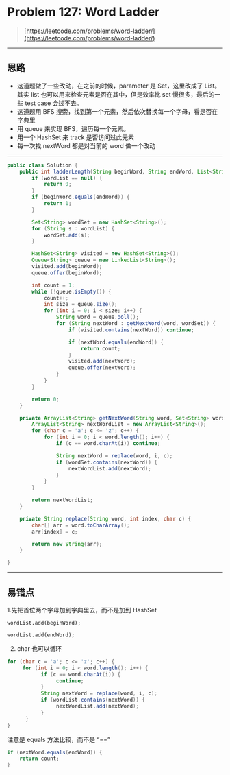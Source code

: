 # Problem 127:  Word Ladder

> [https://leetcode.com/problems/word-ladder/](https://leetcode.com/problems/word-ladder/)

---

## 思路

* 这道题做了一些改动，在之前的时候，parameter 是 Set，这里改成了 List。其实 list 也可以用来检查元素是否在其中，但是效率比 set 慢很多，最后的一些 test case 会过不去。
* 这道题用 BFS 搜索，找到第一个元素，然后依次替换每一个字母，看是否在字典里
* 用 queue 来实现 BFS，遍历每一个元素。
* 用一个 HashSet 来 track 是否访问过此元素
* 每一次找 nextWord 都是对当前的 word 做一个改动 

---

```java
public class Solution {
    public int ladderLength(String beginWord, String endWord, List<String> wordList) {
        if (wordList == null) {
            return 0;
        }
        if (beginWord.equals(endWord)) {
            return 1;
        }

        Set<String> wordSet = new HashSet<String>();
        for (String s : wordList) {
            wordSet.add(s);
        }

        HashSet<String> visited = new HashSet<String>();
        Queue<String> queue = new LinkedList<String>();
        visited.add(beginWord);
        queue.offer(beginWord);

        int count = 1;
        while (!queue.isEmpty()) {
            count++;
            int size = queue.size();
            for (int i = 0; i < size; i++) {
                String word = queue.poll();
                for (String nextWord : getNextWord(word, wordSet)) {
                    if (visited.contains(nextWord)) continue;

                    if (nextWord.equals(endWord)) {
                        return count;
                    }
                    visited.add(nextWord);
                    queue.offer(nextWord);
                }
            }
        } 

        return 0;
    }

    private ArrayList<String> getNextWord(String word, Set<String> wordSet) {
        ArrayList<String> nextWordList = new ArrayList<String>();
        for (char c = 'a'; c <= 'z'; c++) {
            for (int i = 0; i < word.length(); i++) {
                if (c == word.charAt(i)) continue;

                String nextWord = replace(word, i, c);
                if (wordSet.contains(nextWord)) {
                    nextWordList.add(nextWord);
                }
            }
        }

        return nextWordList;
    }

    private String replace(String word, int index, char c) {
        char[] arr = word.toCharArray();
        arr[index] = c;

        return new String(arr);
    }

}
```

---

## 易错点

1.先把首位两个字母加到字典里去，而不是加到 HashSet

`wordList.add(beginWord);`

`wordList.add(endWord);`

2. char 也可以循环

```java
for (char c = 'a'; c <= 'z'; c++) {
     for (int i = 0; i < word.length(); i++) {
           if (c == word.charAt(i)) {
                continue;
           }
           String nextWord = replace(word, i, c);
           if (wordList.contains(nextWord)) {
                nextWordList.add(nextWord);
           }
      }
}
```

注意是 equals 方法比较，而不是 “==”

```java
if (nextWord.equals(endWord)) {
    return count;
}
```



